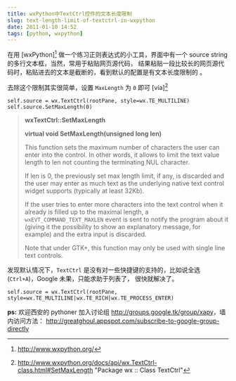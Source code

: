 ```yaml
---
title: wxPython中TextCtrl控件的文本长度限制
slug: text-length-limit-of-textctrl-in-wxpython
date: 2011-01-10 14:52
tags: [python, wxpython]
---
```


在用 [wxPython][^1] 做一个练习正则表达式的小工具，界面中有一个 source string 的多行文本框，当然，常用于粘贴网页源代码，
结果粘贴一段比较长的网页源代码时，粘贴进去的文本是截断的，看到默认的配置是有文本长度限制的 。

去除这个限制其实很简单，设置 `MaxLength` 为 `0` 即可 [via][^2]

    self.source = wx.TextCtrl(rootPane, style=wx.TE_MULTILINE)
    self.source.SetMaxLength(0)

> **wxTextCtrl::SetMaxLength**
>
> **virtual void SetMaxLength(unsigned long len)**
> 
> This function sets the maximum number of characters the user can enter into the control. In other words, 
> it allows to limit the text value length to len not counting the terminating NUL character.
> 
> If len is 0, the previously set max length limit, if any, is discarded and the user may enter as much text 
> as the underlying native text control widget supports (typically at least 32Kb).
> 
> If the user tries to enter more characters into the text control when it already is filled up to the maximal length,
> a `wxEVT_COMMAND_TEXT_MAXLEN` event is sent to notify the program about it (giving it the possibility to show an 
> explanatory message, for example) and the extra input is discarded.
> 
> Note that under GTK+, this function may only be used with single line text controls.

发现默认情况下，`TextCtrl` 是没有对一些快捷键的支持的，比如说全选(`Ctrl+A`)，Google 未果，只能求助于列表了，
很快就解决了。

    self.source = wx.TextCtrl(rootPane, style=wx.TE_MULTILINE|wx.TE_RICH|wx.TE_PROCESS_ENTER)

**ps:** 欢迎西安的 pythoner 加入讨论组 <http://groups.google.tk/group/xapy>，墙内访问方法：
<http://greatghoul.appspot.com/subscribe-to-google-group-directly>

[^1]: http://www.wxpython.org/
[^2]: http://www.wxpython.org/docs/api/wx.TextCtrl-class.html#SetMaxLength "Package wx :: Class TextCtrl" 
